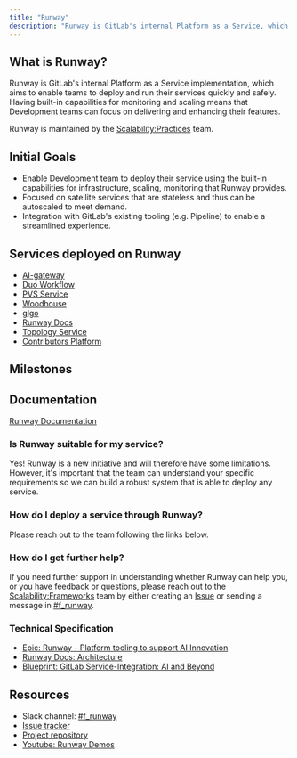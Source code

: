 ```yaml
---
title: "Runway"
description: "Runway is GitLab's internal Platform as a Service, which aims to enable teams to deploy and run their services quickly and safely."
---
```


## What is Runway?

Runway is GitLab's internal Platform as a Service implementation, which aims to enable teams to deploy and run their services quickly and safely. Having built-in capabilities for monitoring and scaling means that Development teams can focus on delivering and enhancing their features.

Runway is maintained by the [Scalability:Practices](/handbook/engineering/infrastructure/team/scalability/practices/) team.

## Initial Goals

- Enable Development team to deploy their service using the built-in capabilities for infrastructure, scaling, monitoring that Runway provides.
- Focused on satellite services that are stateless and thus can be autoscaled to meet demand.
- Integration with GitLab's existing tooling (e.g. Pipeline) to enable a streamlined experience.

## Services deployed on Runway

- [AI-gateway](/handbook/engineering/architecture/design-documents/ai_gateway/)
- [Duo Workflow](/handbook/engineering/architecture/design-documents/duo_workflow/)
- [PVS Service](https://docs.gitlab.com/ee/administration/external_pipeline_validation.html) 
- [Woodhouse](https://gitlab.com/gitlab-com/gl-infra/woodhouse)
- [glgo](https://gitlab.com/gitlab-org/architecture/gitlab-gcp-integration/glgo)
- [Runway Docs](https://docs.runway.gitlab.com/)
- [Topology Service](/handbook/engineering/architecture/design-documents/cells/topology_service/)
- [Contributors Platform](https://gitlab.com/gitlab-org/developer-relations/contributor-success/contributors-gitlab-com)

## Milestones

## Documentation

[Runway Documentation](https://docs.runway.gitlab.com/)

### Is Runway suitable for my service?

Yes! Runway is a new initiative and will therefore have some limitations. However, it's important that the team can understand your specific requirements so we can build a robust system that is able to deploy any service.

### How do I deploy a service through Runway?

Please reach out to the team following the links below.

### How do I get further help?

If you need further support in understanding whether Runway can help you, or you have feedback or questions, please reach out to the [Scalability:Frameworks](/handbook/engineering/infrastructure/team/scalability/frameworks.html) team by either creating an [Issue](https://gitlab.com/gitlab-com/gl-infra/platform/runway/team/-/issues/new) or sending a message in [#f_runway](https://gitlab.slack.com/archives/C05G970PHSA).

### Technical Specification

- [Epic: Runway - Platform tooling to support AI Innovation](https://gitlab.com/groups/gitlab-com/gl-infra/-/epics/969)
- [Runway Docs: Architecture](https://gitlab.com/gitlab-com/gl-infra/platform/runway/docs/-/blob/master/architecture.md)
- [Blueprint: GitLab Service-Integration: AI and Beyond](https://docs.gitlab.com/ee/architecture/blueprints/gitlab_ml_experiments/)

## Resources

- Slack channel: [#f_runway](https://gitlab.slack.com/archives/C05G970PHSA)
- [Issue tracker](https://gitlab.com/gitlab-com/gl-infra/platform/runway/team/-/issues/)
- [Project repository](https://gitlab.com/gitlab-com/gl-infra/platform/runway)
- [Youtube: Runway Demos](https://www.youtube.com/playlist?list=PL05JrBw4t0Kosd76voQ6tbQbW-YnlIuBy)
